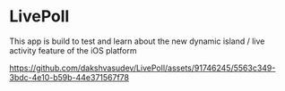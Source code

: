 
# LivePoll

This app is build to test and learn about the new dynamic island / live activity feature of the iOS platform

https://github.com/dakshvasudev/LivePoll/assets/91746245/5563c349-3bdc-4e10-b59b-44e371567f78

